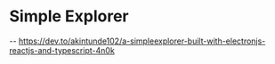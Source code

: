 # Simple Explorer

-- https://dev.to/akintunde102/a-simpleexplorer-built-with-electronjs-reactjs-and-typescript-4n0k
